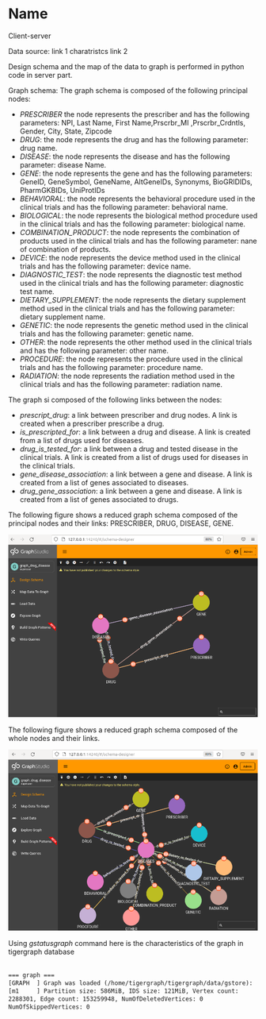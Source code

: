# Name



Client-server

Data source:
link 1
charatristcs
link 2




Design schema and the map of the data to graph is performed in python code in server part.

Graph schema: The graph schema is composed of the following principal nodes: 
* *PRESCRIBER* the node represents the prescriber and has the following parameters: NPI, Last Name, First Name,Prscrbr_MI ,Prscrbr_Crdntls, Gender, City, State, Zipcode
* *DRUG*: the node represents the drug and has the following parameter: drug name. 
* *DISEASE*: the node represents the disease and  has the following parameter: disease Name.
* *GENE*: the node represents the gene and has the following parameters: GeneID, GeneSymbol, GeneName, AltGeneIDs, Synonyms, BioGRIDIDs, PharmGKBIDs, UniProtIDs
* *BEHAVIORAL*: the node represents the behavioral procedure used in the clinical trials and has the following parameter: behavioral name. 
* *BIOLOGICAL*: the node represents the biological method procedure used in the clinical trials and has the following parameter: biological name.
* *COMBINATION_PRODUCT*: the node represents the combination of products used in the clinical trials and has the following parameter: nane of combination of products.
* *DEVICE*: the node represents the device method used in the clinical trials and has the following parameter: device name.
* *DIAGNOSTIC_TEST*: the node represents the diagnostic test method used in the clinical trials and has the following parameter: diagnostic test name.
* *DIETARY_SUPPLEMENT*: the node represents the dietary supplement method used in the clinical trials and has the following parameter: dietary supplement name.
* *GENETIC*: the node represents the genetic method used in the clinical trials and has the following parameter: genetic name.
* *OTHER*: the node represents the other method used in the clinical trials and has the following parameter: other name.
* *PROCEDURE*: the node represents the procedure  used in the clinical trials and has the following parameter: procedure name.
* *RADIATION*: the node represents the radiation method used in the clinical trials and has the following parameter: radiation name.

The graph si composed of the following links between the nodes: 
* *prescript_drug*: a link between prescriber and drug nodes. A link is created when a prescriber prescribe a drug. 
* *is_prescripted_for*: a link between a drug and disease. A link is created from a list of drugs used for diseases.
* *drug_is_tested_for*: a link between a drug and tested disease in the clinical trials. A link is created from a list of drugs used for diseases in the clinical trials.
* *gene_disease_association*: a link between a gene and disease. A link is created from a list of genes associated to diseases.
* *drug_gene_association*: a link between a gene and disease. A link is created from a list of genes associated to drugs.

The following figure shows a reduced graph schema composed of the principal nodes and their links: PRESCRIBER, DRUG, DISEASE, GENE.

![Schama](./schema2.png)

The following figure shows a reduced graph schema composed of the whole nodes and their links.

![schama-global](./schama-global2.png)


Using *gstatusgraph*  command here is the characteristics of the graph in tigergraph database
```

=== graph ===
[GRAPH  ] Graph was loaded (/home/tigergraph/tigergraph/data/gstore):
[m1     ] Partition size: 586MiB, IDS size: 121MiB, Vertex count: 2288301, Edge count: 153259948, NumOfDeletedVertices: 0 NumOfSkippedVertices: 0
```

